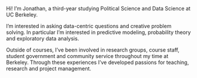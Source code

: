Hi! I’m Jonathan, a third-year studying Political Science and Data Science at UC Berkeley. 

I’m interested in asking data-centric questions and creative problem solving. In particular I’m interested in predictive modeling, probability theory and exploratory data analysis. 

Outside of courses, I’ve been involved in research groups, course staff, student government and community service throughout my time at Berkeley. Through these experiences I’ve developed passions for teaching, research and project management. 
